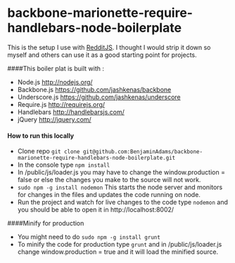 backbone-marionette-require-handlebars-node-boilerplate
=======================================================

This is the setup I use with [RedditJS](https://github.com/BenjaminAdams/RedditJS).  I thought I would strip it down so myself and others can use it as a good starting point for projects.


####This boiler plat is built with :
 * Node.js <http://nodejs.org/>
 * Backbone.js <https://github.com/jashkenas/backbone>
 * Underscore.js <https://github.com/jashkenas/underscore>
 * Require.js <http://requirejs.org/>
 * Handlebars <http://handlebarsjs.com/>
 * jQuery <http://jquery.com/>

#### How to run this locally
 * Clone repo `git clone git@github.com:BenjaminAdams/backbone-marionette-require-handlebars-node-boilerplate.git`
 * In the console type `npm install`
 * In /public/js/loader.js you may have to change the window.production = false or else the changes you make to the source will not work.
 * `sudo npm -g install nodemon` This starts the node server and monitors for changes in the files and updates the code running on node.
 * Run the project and watch for live changes to the code type `nodemon` and you should be able to open it in http://localhost:8002/ 

 ####Minify for production
 * You might need to do `sudo npm -g install grunt`
 * To minify the code for production type `grunt` and in /public/js/loader.js change window.production = true and it will load the minified source.
